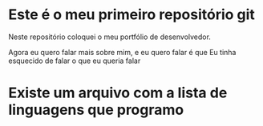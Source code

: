 # Este é o meu primeiro repositório git

Neste repositório coloquei o meu portfólio de desenvolvedor.

Agora eu quero falar mais sobre mim, e eu quero falar é que
Eu tinha esquecido de falar o que eu queria falar

# Existe um arquivo com a lista de linguagens que programo